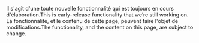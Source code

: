 <span data-ttu-id="16873-101">Il s'agit d'une toute nouvelle fonctionnalité qui est toujours en cours d'élaboration.</span><span class="sxs-lookup"><span data-stu-id="16873-101">This is early-release functionality that we’re still working on.</span></span> <span data-ttu-id="16873-102">La fonctionnalité, et le contenu de cette page, peuvent faire l'objet de modifications.</span><span class="sxs-lookup"><span data-stu-id="16873-102">The functionality, and the content on this page, are subject to change.</span></span>
